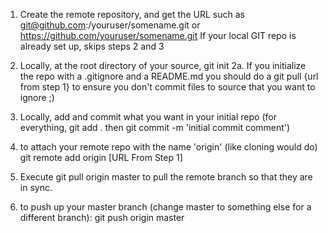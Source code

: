 


1.	Create the remote repository, and get the URL such as git@github.com:/youruser/somename.git or https://github.com/youruser/somename.git
If your local GIT repo is already set up, skips steps 2 and 3

2.	Locally, at the root directory of your source, git init
2a. If you initialize the repo with a .gitignore and a README.md you should do a git pull {url from step 1} to ensure you don't commit files to source that you want to ignore ;)

3.	Locally, add and commit what you want in your initial repo (for everything, git add . then git commit -m 'initial commit comment')

4.	to attach your remote repo with the name 'origin' (like cloning would do)
git remote add origin [URL From Step 1]


5.	Execute git pull origin master to pull the remote branch so that they are in sync.

6.	to push up your master branch (change master to something else for a different branch):
git push origin master

